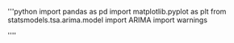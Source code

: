 '''python
import pandas as pd
import matplotlib.pyplot as plt
from statsmodels.tsa.arima.model import ARIMA
import warnings

''''
